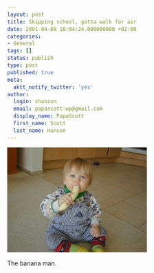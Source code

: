 ```yaml
---
layout: post
title: Skipping school, gotta walk for air
date: 2001-04-08 18:04:24.000000000 +02:00
categories:
- General
tags: []
status: publish
type: post
published: true
meta:
  aktt_notify_twitter: 'yes'
author:
  login: shanson
  email: papascott-wp@gmail.com
  display_name: PapaScott
  first_name: Scott
  last_name: Hanson
---
```

<p><img src="/wordpress/wp-content/uploads/2001/04/banana.jpg" height="244" width="325" border="0" alt="banana.jpg: " /></p>
<p>The banana man.</p>
